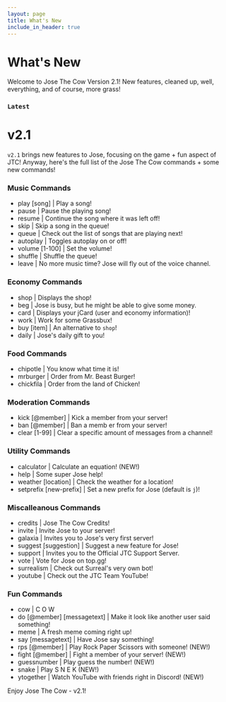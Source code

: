 ```yaml
---
layout: page
title: What's New
include_in_header: true
---
```

# What's New
Welcome to Jose The Cow Version 2.1! New features, cleaned up, well, everything, and of course, more grass!

### `Latest`
# **v2.1**
`v2.1` brings new features to Jose, focusing on the game + fun aspect of JTC! Anyway, here's the full list of the Jose The Cow commands + some new commands!

### Music Commands
- play [song] | Play a song!
- pause | Pause the playing song!
- resume | Continue the song where it was left off!
- skip | Skip a song in the queue!
- queue | Check out the list of songs that are playing next!
- autoplay | Toggles autoplay on or off!
- volume [1-100] | Set the volume!
- shuffle | Shuffle the queue!
- leave | No more music time? Jose will fly out of the voice channel.

### Economy Commands
- shop | Displays the shop!
- beg | Jose is busy, but he might be able to give some money.
- card | Displays your jCard (user and economy information)!
- work | Work for some Grassbux!
- buy [item] | An alternative to `shop`!
- daily | Jose's daily gift to you!

### Food Commands
- chipotle | You know what time it is!
- mrburger | Order from Mr. Beast Burger!
- chickfila | Order from the land of Chicken!

### Moderation Commands
- kick [@member] | Kick a member from your server!
- ban [@member] | Ban a memb er from your server!
- clear [1-99] | Clear a specific amount of messages from a channel!

### Utility Commands
- calculator | Calculate an equation! (NEW!)
- help | Some super Jose help!
- weather [location] | Check the weather for a location!
- setprefix [new-prefix] | Set a new prefix for Jose (default is `j`)!

### Miscalleanous Commands
- credits | Jose The Cow Credits!
- invite | Invite Jose to your server!
- galaxia | Invites you to Jose's very first server!
- suggest [suggestion] | Suggest a new feature for Jose!
- support | Invites you to the Official JTC Support Server.
- vote | Vote for Jose on top.gg!
- surrealism | Check out Surreal's very own bot!
- youtube | Check out the JTC Team YouTube!

### Fun Commands
- cow | C O W 
- do [@member] [messagetext] | Make it look like another user said something!
- meme | A fresh meme coming right up!
- say [messagetext] | Have Jose say something!
- rps [@member] | Play Rock Paper Scissors with someone! (NEW!)
- fight [@member] | Fight a member of your server! (NEW!)
- guessnumber | Play guess the number! (NEW!)
- snake | Play S N E K (NEW!)
- ytogether | Watch YouTube with friends right in Discord! (NEW!)


Enjoy Jose The Cow - v2.1!
